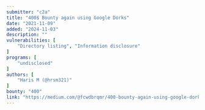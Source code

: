 ```yaml
---
submitter: "c2a"
title: "400$ Bounty again using Google Dorks"
date: "2021-11-09"
added: "2024-11-03"
description: ""
vulnerabilities: [
    "Directory listing", "Information disclosure"
]
programs: [
    "undisclosed"
]
authors: [
    "Haris M (@hrsm321)"
]
bounty: "400"
link: "https://medium.com/@fcwdbrqmr/400-bounty-again-using-google-dorks-6dc8e438f017"
---
```





